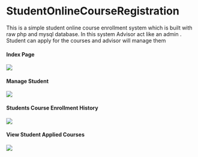 # StudentOnlineCourseRegistration
This is a simple student online course enrollment system which is built with raw php and mysql database.  In this system Advisor act like an admin . Student can apply for the courses and advisor will manage them 

<h4> Index Page </h4>

<img src= "![screencapture-localhost-StudentOnlineCourseRegistration-index-php-2021-03-10-23_33_57](https://user-images.githubusercontent.com/73092728/110899690-c234ba80-832b-11eb-9431-68a51f81440b.png)
">

<h4> Manage Student </h4>

<img src="![screencapture-localhost-StudentOnlineCourseRegistration-advisor-Manage-Students-php-2021-03-10-23_34_58](https://user-images.githubusercontent.com/73092728/110900292-bdbcd180-832c-11eb-8ac5-252fb851ac8a.png)
">
<h4> Students Course Enrollment History </h4>

<img src ="![screencapture-localhost-StudentOnlineCourseRegistration-advisor-Registration-History-php-2021-03-10-23_36_51](https://user-images.githubusercontent.com/73092728/110900479-02e10380-832d-11eb-8741-335ca6867734.png)
">

<h4> View Student Applied Courses </h4>
<img src ="![screencapture-localhost-StudentOnlineCourseRegistration-advisor-viewStudentCourse-php-2021-03-10-23_37_16](https://user-images.githubusercontent.com/73092728/110900693-5ce1c900-832d-11eb-8ed3-237b9d475d10.png)
">


